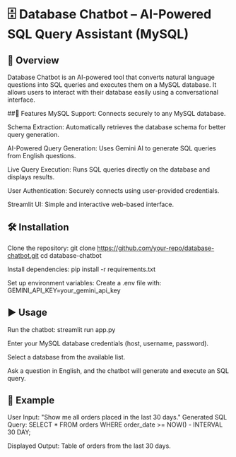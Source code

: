 # 🗄️ Database Chatbot – AI-Powered SQL Query Assistant (MySQL)

## 🚀 Overview
Database Chatbot is an AI-powered tool that converts natural language questions into SQL queries and executes them on a MySQL database. It allows users to interact with their database easily using a conversational interface.

##🎯 Features
MySQL Support: Connects securely to any MySQL database.

Schema Extraction: Automatically retrieves the database schema for better query generation.

AI-Powered Query Generation: Uses Gemini AI to generate SQL queries from English questions.

Live Query Execution: Runs SQL queries directly on the database and displays results.

User Authentication: Securely connects using user-provided credentials.

Streamlit UI: Simple and interactive web-based interface.

## 🛠️ Installation
Clone the repository:
git clone https://github.com/your-repo/database-chatbot.git
cd database-chatbot  

Install dependencies:
pip install -r requirements.txt  

Set up environment variables:
Create a .env file with:
GEMINI_API_KEY=your_gemini_api_key  

## ▶️ Usage
Run the chatbot:
streamlit run app.py  

Enter your MySQL database credentials (host, username, password).

Select a database from the available list.

Ask a question in English, and the chatbot will generate and execute an SQL query.

## 📌 Example
User Input: "Show me all orders placed in the last 30 days."
Generated SQL Query:
SELECT * FROM orders WHERE order_date >= NOW() - INTERVAL 30 DAY;

Displayed Output: Table of orders from the last 30 days.
